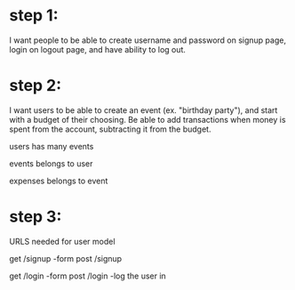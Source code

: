 # step 1:
  I want people to be able to create username and password on signup page, login on logout page, and have ability to log out.

# step 2:
  I want users to be able to create an event (ex. "birthday party"), and start with a budget of their choosing. Be able to add transactions when money is spent from the account, subtracting it from the budget.

  users
    has many events

  events
    belongs to user

  expenses
    belongs to event

# step 3:
  URLS needed for user model

  get /signup
    -form
  post /signup

  get /login
    -form
  post /login
    -log the user in
